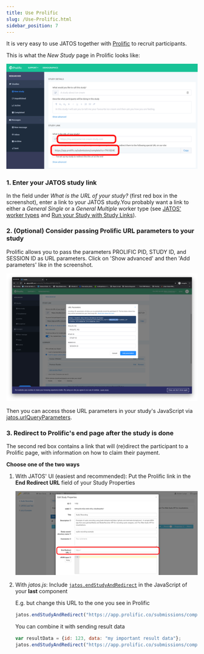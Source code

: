 ```yaml
---
title: Use Prolific
slug: /Use-Prolific.html
sidebar_position: 7
---
```


It is very easy to use JATOS together with [Prolific](https://www.prolific.co/) to recruit participants. 

This is what the _New Study_ page in Prolific looks like:

![Prolific screenshot](/img/Screenshot_Prolific_create_study.png)


### 1. Enter your JATOS study link

In the field under _What is the URL of your study?_ (first red box in the screenshot), enter a link to your JATOS study.You probably want a link to either a _General Single_ or a _General Multiple_ worker type (see [JATOS' worker types](Worker-Types.html) and [Run your Study with Study Links](Run-your-Study-with-Study-Links.html)).


### 2. (Optional) Consider passing Prolific URL parameters to your study

Prolific allows you to pass the parameters PROLIFIC PID, STUDY ID, and SESSION ID as URL parameters. Click on 'Show advanced' and then 'Add parameters' like in the screenshot.

![Prolific screenshot](/img/Screenshot_Prolific_query_parameter.png)

Then you can access those URL parameters in your study's JavaScript via [jatos.urlQueryParameters](jatos.js-Reference.html#original-url-query-parameters).


### 3. Redirect to Prolific's end page after the study is done

The second red box contains a link that will (re)direct the participant to a Prolific page, with information on how to claim their payment.

**Choose one of the two ways**

1. With JATOS' UI (easiest and recommended): Put the Prolific link in the **End Redirect URL** field of your Study Properties

   ![screenshot](/img/Screenshot_end-redirect-url.png)

1. With _jatos.js_: Include [`jatos.endStudyAndRedirect`](jatos.js-Reference.html#jatosendstudyandredirect) in the JavaScript of your **last** component

   E.g. but change this URL to the one you see in Prolific

   ```javascript
   jatos.endStudyAndRedirect("https://app.prolific.co/submissions/complete?cc=1234ABCD");
   ```

   You can combine it with sending result data

   ```javascript
   var resultData = {id: 123, data: "my important result data"};
   jatos.endStudyAndRedirect("https://app.prolific.co/submissions/complete?cc=1234ABCD", resultData);
   ```